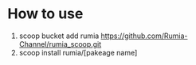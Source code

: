 # How to use
1. scoop bucket add rumia https://github.com/Rumia-Channel/rumia_scoop.git  
2. scoop install rumia/[pakeage name]
